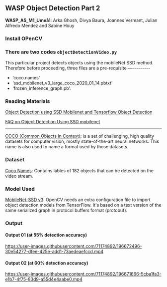 ## WASP Object Detection Part 2 
**WASP_AS_M1_Umeå1**: Arka Ghosh,  Divya Baura,  Joannes Vermant, Julian Alfredo Mendez and Sabine Houy


### Install OPenCV

### There are two codes ```objectDetectionVideo.py```

This particular project detects objects using the mobileNet SSD method. Therefore before proceeding, three files are a pre-requisite —---------
* ‘coco.names’
* ‘ssd_mobilenet_v3_large_coco_2020_01_14.pbtxt’
* ‘frozen_inference_graph.pb’.


### **Reading Materials**

[Object Detection using SSD Mobilenet and Tensorflow Object Detection](https://medium.com/@techmayank2000/object-detection-using-ssd-mobilenetv2-using-tensorflow-api-can-detect-any-single-class-from-31a31bbd0691)

[FAQ on Object Detection Using SSD mobilenet](https://madhumitamenon.medium.com/faq-on-object-detection-using-ssd-mobilenet-b8bf31924601)
************************************************************************************************************************************************************************
[COCO (Common Objects In Context)](https://cocodataset.org/#home): is a set of challenging, high quality datasets for computer vision, mostly state-of-the-art neural networks. This name is also used to name a format used by those datasets.


### Dataset
[Coco Names](https://github.com/nightrome/cocostuff/blob/master/labels.md): Contains lables of 182 objects that can be detected on the video stream.


### Model Used
[MobileNet-SSD v3](https://github.com/opencv/opencv/wiki/TensorFlow-Object-Detection-API): OpenCV needs an extra configuration file to import object detection models from TensorFlow. It's based on a text version of the same serialized graph in protocol buffers format (protobuf).


### Output


#### Output 01 (at 55% detection accuracy)
https://user-images.githubusercontent.com/71174892/196672496-30e54277-dfee-425e-add1-73aedeaefccd.mp4


#### Output 02 (at 60% detection accuracy)
https://user-images.githubusercontent.com/71174892/196671666-5cba1fa3-e1b7-4f75-83d9-a55d4e4aabe0.mp4


